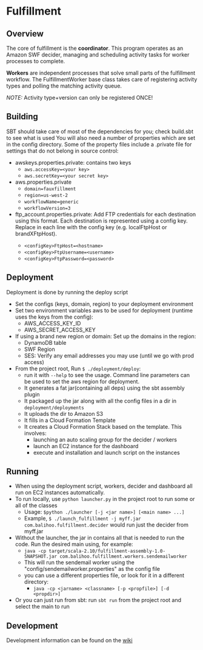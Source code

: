 Fulfillment
===========

Overview
--------
The core of fulfillment is the **coordinator**. This program operates as an Amazon SWF decider, managing and scheduling
activity tasks for worker processes to complete.

**Workers** are independent processes that solve small parts of the fulfillment workflow. The FulfillmentWorker base
class takes care of registering activity types and polling the matching activity queue.

*NOTE:* Activity type+version can only be registered ONCE!

Building
--------
SBT should take care of most of the dependencies for you; check build.sbt to see what is used
You will also need a number of properties which are set in the config directory.
Some of the property files include a .private file for settings that do not belong in source control:
  * awskeys.properties.private: contains two keys
    * ```aws.accessKey=<your key>```
    * ```aws.secretKey=<your secret key>```
  * aws.properties.private
    * ```domain=fauxfillment```
    * ```region=us-west-2```
    * ```workflowName=generic```
    * ```workflowVersion=3```
  * ftp_account.properties.private: Add FTP credentials for each destination using this format.  Each destination is represented using a config key. Replace <configKey> in each line with the config key (e.g. localFtpHost or brandXFtpHost).
    * ```<configKey>FtpHost=<hostname>```
    * ```<configKey>FtpUsername=<username>```
    * ```<configKey>FtpPassword=<password>```


Deployment
--------
Deployment is done by running the deploy script
  * Set the configs (keys, domain, region) to your deployment environment
  * Set two environment variables aws to be used for deployment (runtime uses the keys from the config):
    * AWS_ACCESS_KEY_ID
    * AWS_SECRET_ACCESS_KEY
  * If using a brand new region or domain: Set up the domains in the region:
    * DynamoDB table
    * SWF Region
    * SES: Verify any email addresses you may use (until we go with prod access)
  * From the project root, Run ```$ ./deployment/deploy```:
    * run it with ```--help``` to see the usage. Command line parameters can be used to set the aws region for deployment.
    * It generates a fat jar(containing all deps) using the sbt assembly plugin
    * It packaged up the jar along with all the config files in a dir in ```deployment/deployments```
    * It uploads the dir to Amazon S3
    * It fills in a Cloud Formation Template
    * It creates a Cloud Formation Stack based on the template. This involves:
      * launching an auto scaling group for the decider / workers
      * launch an EC2 instance for the dashboard
      * execute and installation and launch script on the instances

Running
--------
  * When using the deployment script, workers, decider and dashboard all run on EC2 instances automatically.
  * To run locally, use ```python launcher.py``` in the project root to run some or all of the classes
    * Usage: ```$python ./launcher [-j <jar name>] [<main name> ...]```
    * Example, ```$ ./launch_fulfillment -j myff.jar com.balihoo.fulfillment.decider``` would run just the decider from myff.jar
  * Without the launcher, the jar in contains all that is needed to run the code. Run the desired main using, for example:
    * ```java -cp target/scala-2.10/fulfillment-assembly-1.0-SNAPSHOT.jar com.balihoo.fulfillment.workers.sendemailworker```
    * This will run the sendemail worker using the "config/sendemailworker.properties" as the config file
    * you can use a different properties file, or look for it in a different directory:
      * ```java -cp <jarname> <classname> [-p <propfile>] [-d <propdir>]```
  * Or you can just run from sbt: run ```sbt run``` from the project root and select the main to run

Development
-----------
Development information can be found on the [wiki](https://github.com/balihoo/fulfillment/wiki/Home)




